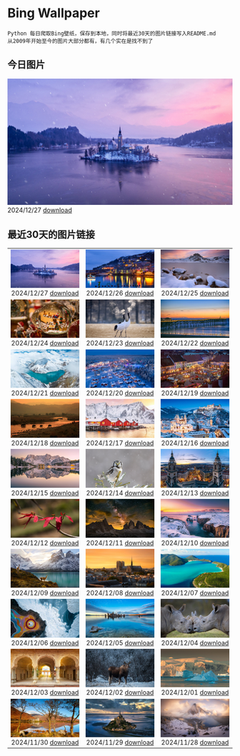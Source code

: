 # Bing Wallpaper

```
Python 每日爬取Bing壁纸，保存到本地，同时将最近30天的图片链接写入README.md
从2009年开始至今的图片大部分都有，有几个实在是找不到了
```



## 今日图片


![](./images/2024/12/27/LakeBledSnow_ZH-CN4118056813_1920x1080_2024-12-27.jpg)2024/12/27 [download](./images/2024/12/27/LakeBledSnow_ZH-CN4118056813_1920x1080_2024-12-27.jpg)

## 最近30天的图片链接


|      |      |      |
| :----: | :----: | :----: |
|![](./images/2024/12/27/LakeBledSnow_ZH-CN4118056813_1920x1080_2024-12-27.jpg)2024/12/27 [download](./images/2024/12/27/LakeBledSnow_ZH-CN4118056813_1920x1080_2024-12-27.jpg)|![](./images/2024/12/26/MouseholeXmas_ZH-CN3079184443_1920x1080_2024-12-26.jpg)2024/12/26 [download](./images/2024/12/26/MouseholeXmas_ZH-CN3079184443_1920x1080_2024-12-26.jpg)|![](./images/2024/12/25/CovadongaWinter_ZH-CN2873340163_1920x1080_2024-12-25.jpg)2024/12/25 [download](./images/2024/12/25/CovadongaWinter_ZH-CN2873340163_1920x1080_2024-12-25.jpg)|
|![](./images/2024/12/24/SantaSnowglobe_ZH-CN2671421527_1920x1080_2024-12-24.jpg)2024/12/24 [download](./images/2024/12/24/SantaSnowglobe_ZH-CN2671421527_1920x1080_2024-12-24.jpg)|![](./images/2024/12/23/FestivusCranes_ZH-CN2464862059_1920x1080_2024-12-23.jpg)2024/12/23 [download](./images/2024/12/23/FestivusCranes_ZH-CN2464862059_1920x1080_2024-12-23.jpg)|![](./images/2024/12/22/CrystalPier_ZH-CN2256372880_1920x1080_2024-12-22.jpg)2024/12/22 [download](./images/2024/12/22/CrystalPier_ZH-CN2256372880_1920x1080_2024-12-22.jpg)|
|![](./images/2024/12/21/WinterSolstice2024_ZH-CN2045153949_1920x1080_2024-12-21.jpg)2024/12/21 [download](./images/2024/12/21/WinterSolstice2024_ZH-CN2045153949_1920x1080_2024-12-21.jpg)|![](./images/2024/12/20/SantaClausVillage_ZH-CN1839275027_1920x1080_2024-12-20.jpg)2024/12/20 [download](./images/2024/12/20/SantaClausVillage_ZH-CN1839275027_1920x1080_2024-12-20.jpg)|![](./images/2024/12/19/SibiuRomania_ZH-CN1631942857_1920x1080_2024-12-19.jpg)2024/12/19 [download](./images/2024/12/19/SibiuRomania_ZH-CN1631942857_1920x1080_2024-12-19.jpg)|
|![](./images/2024/12/18/MorningElephants_ZH-CN1418579765_1920x1080_2024-12-18.jpg)2024/12/18 [download](./images/2024/12/18/MorningElephants_ZH-CN1418579765_1920x1080_2024-12-18.jpg)|![](./images/2024/12/17/ReinefjordenNorway_ZH-CN1198843758_1920x1080_2024-12-17.jpg)2024/12/17 [download](./images/2024/12/17/ReinefjordenNorway_ZH-CN1198843758_1920x1080_2024-12-17.jpg)|![](./images/2024/12/16/SalzburgSnow_ZH-CN0964131994_1920x1080_2024-12-16.jpg)2024/12/16 [download](./images/2024/12/16/SalzburgSnow_ZH-CN0964131994_1920x1080_2024-12-16.jpg)|
|![](./images/2024/12/15/MisurinaLake_ZH-CN0744434715_1920x1080_2024-12-15.jpg)2024/12/15 [download](./images/2024/12/15/MisurinaLake_ZH-CN0744434715_1920x1080_2024-12-15.jpg)|![](./images/2024/12/14/NorthernHawkOwl_ZH-CN8408027305_1920x1080_2024-12-14.jpg)2024/12/14 [download](./images/2024/12/14/NorthernHawkOwl_ZH-CN8408027305_1920x1080_2024-12-14.jpg)|![](./images/2024/12/13/ChristmasBudapest_ZH-CN8197439971_1920x1080_2024-12-13.jpg)2024/12/13 [download](./images/2024/12/13/ChristmasBudapest_ZH-CN8197439971_1920x1080_2024-12-13.jpg)|
|![](./images/2024/12/12/WildPoinsettia_ZH-CN7984548709_1920x1080_2024-12-12.jpg)2024/12/12 [download](./images/2024/12/12/WildPoinsettia_ZH-CN7984548709_1920x1080_2024-12-12.jpg)|![](./images/2024/12/11/DolomitesSky_ZH-CN9299967785_1920x1080_2024-12-11.jpg)2024/12/11 [download](./images/2024/12/11/DolomitesSky_ZH-CN9299967785_1920x1080_2024-12-11.jpg)|![](./images/2024/12/10/CornwallSnow_ZH-CN8407245245_1920x1080_2024-12-10.jpg)2024/12/10 [download](./images/2024/12/10/CornwallSnow_ZH-CN8407245245_1920x1080_2024-12-10.jpg)|
|![](./images/2024/12/09/GuanacosChile_ZH-CN7011761081_1920x1080_2024-12-09.jpg)2024/12/09 [download](./images/2024/12/09/GuanacosChile_ZH-CN7011761081_1920x1080_2024-12-09.jpg)|![](./images/2024/12/08/ReopeningNotreDame_ZH-CN6512133762_1920x1080_2024-12-08.jpg)2024/12/08 [download](./images/2024/12/08/ReopeningNotreDame_ZH-CN6512133762_1920x1080_2024-12-08.jpg)|![](./images/2024/12/07/ArraialdoCabo_ZH-CN6202620711_1920x1080_2024-12-07.jpg)2024/12/07 [download](./images/2024/12/07/ArraialdoCabo_ZH-CN6202620711_1920x1080_2024-12-07.jpg)|
|![](./images/2024/12/06/GreaterSnow2024_ZH-CN5929129591_1920x1080_2024-12-06.jpg)2024/12/06 [download](./images/2024/12/06/GreaterSnow2024_ZH-CN5929129591_1920x1080_2024-12-06.jpg)|![](./images/2024/12/05/MonoTufa_ZH-CN4998806540_1920x1080_2024-12-05.jpg)2024/12/05 [download](./images/2024/12/05/MonoTufa_ZH-CN4998806540_1920x1080_2024-12-05.jpg)|![](./images/2024/12/04/RhinosKenya_ZH-CN4422118541_1920x1080_2024-12-04.jpg)2024/12/04 [download](./images/2024/12/04/RhinosKenya_ZH-CN4422118541_1920x1080_2024-12-04.jpg)|
|![](./images/2024/12/03/JaipurFort_ZH-CN3891828158_1920x1080_2024-12-03.jpg)2024/12/03 [download](./images/2024/12/03/JaipurFort_ZH-CN3891828158_1920x1080_2024-12-03.jpg)|![](./images/2024/12/02/SnowMoose_ZH-CN3364979952_1920x1080_2024-12-02.jpg)2024/12/02 [download](./images/2024/12/02/SnowMoose_ZH-CN3364979952_1920x1080_2024-12-02.jpg)|![](./images/2024/12/01/IcebergsAntarctica_ZH-CN2942178295_1920x1080_2024-12-01.jpg)2024/12/01 [download](./images/2024/12/01/IcebergsAntarctica_ZH-CN2942178295_1920x1080_2024-12-01.jpg)|
|![](./images/2024/11/30/KilchurnAutumn_ZH-CN2547959725_1920x1080_2024-11-30.jpg)2024/11/30 [download](./images/2024/11/30/KilchurnAutumn_ZH-CN2547959725_1920x1080_2024-11-30.jpg)|![](./images/2024/11/29/MtStMichel_ZH-CN1232662142_1920x1080_2024-11-29.jpg)2024/11/29 [download](./images/2024/11/29/MtStMichel_ZH-CN1232662142_1920x1080_2024-11-29.jpg)|![](./images/2024/11/28/AssiniboineTS_ZH-CN9936042562_1920x1080_2024-11-28.jpg)2024/11/28 [download](./images/2024/11/28/AssiniboineTS_ZH-CN9936042562_1920x1080_2024-11-28.jpg)|


